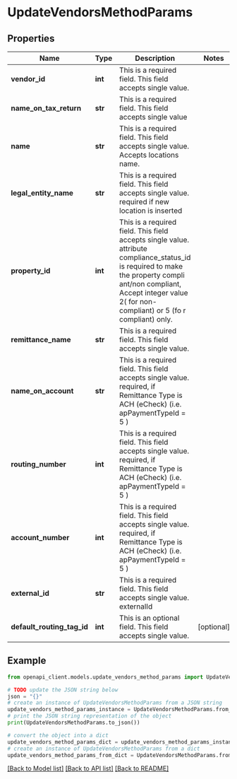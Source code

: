 # UpdateVendorsMethodParams


## Properties

Name | Type | Description | Notes
------------ | ------------- | ------------- | -------------
**vendor_id** | **int** | This is a required field. This field accepts single value. | 
**name_on_tax_return** | **str** | This is a required field. This field accepts single value | 
**name** | **str** | This is a required field. This field accepts single value. Accepts locations name. | 
**legal_entity_name** | **str** | This is a required field. This field accepts single value. required if new location is inserted | 
**property_id** | **int** | This is a required field. This field accepts single value. attribute compliance_status_id is required to make the property compli ant/non compliant, Accept integer value 2( for non-compliant) or 5 (fo r compliant) only. | 
**remittance_name** | **str** | This is a required field. This field accepts single value. | 
**name_on_account** | **str** | This is a required field. This field accepts single value. required, if Remittance Type is ACH (eCheck) (i.e. apPaymentTypeId &#x3D; 5 ) | 
**routing_number** | **int** | This is a required field. This field accepts single value. required, if Remittance Type is ACH (eCheck) (i.e. apPaymentTypeId &#x3D; 5 ) | 
**account_number** | **int** | This is a required field. This field accepts single value. required, if Remittance Type is ACH (eCheck) (i.e. apPaymentTypeId &#x3D; 5 ) | 
**external_id** | **str** | This is a required field. This field accepts single value. externalId | 
**default_routing_tag_id** | **int** | This is an optional field. This field accepts single value. | [optional] 

## Example

```python
from openapi_client.models.update_vendors_method_params import UpdateVendorsMethodParams

# TODO update the JSON string below
json = "{}"
# create an instance of UpdateVendorsMethodParams from a JSON string
update_vendors_method_params_instance = UpdateVendorsMethodParams.from_json(json)
# print the JSON string representation of the object
print(UpdateVendorsMethodParams.to_json())

# convert the object into a dict
update_vendors_method_params_dict = update_vendors_method_params_instance.to_dict()
# create an instance of UpdateVendorsMethodParams from a dict
update_vendors_method_params_from_dict = UpdateVendorsMethodParams.from_dict(update_vendors_method_params_dict)
```
[[Back to Model list]](../README.md#documentation-for-models) [[Back to API list]](../README.md#documentation-for-api-endpoints) [[Back to README]](../README.md)


